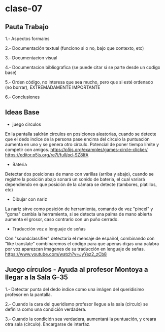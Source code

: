 # clase-07
## Pauta Trabajo
1.- Aspectos formales

2.- Documentación textual (funciono si o no, bajo que contexto, etc)

3.- Documentacion visual

4.- Documentacion bibliografica (se puede citar si se parte desde un codigo base)

5.- Orden código, no interesa que sea mucho, pero que si esté ordenado (no borrar), EXTREMADAMENTE IMPORTANTE

6.- Conclusiones

## Ideas Base
* juego circulos

En la pantalla saldrán circulos en posiciones aleatorias, cuando se detecte que el dedo indice de la persona pase encima del circulo la puntuación aumenta en uno y se genera otro círculo. Potencial de poner tiempo límite y competir con amigos.
<https://p5js.org/examples/games-circle-clicker/>
<https://editor.p5js.org/re7l/full/pd-SZ8lfA>

* Bateria

Detectar dos posiciones de mano con varillas (arriba y abajo), cuando se registre la posición abajo sonará un sonido de bateria, el cual variará dependiendo en que posición de la cámara se detecte (tambores, platillos, etc)

* Dibujar con nariz

La nariz sirve como posición de herramienta, comando de voz "pincel" y "goma" cambia la herramienta, si se detecta una palma de mano abierta aumenta el grosor, caso contrario con un puño cerrado.

* Traducción voz a lenguaje de señas

Con "soundclassifier" detectaría el mensaje de español, combinando con "like translate" combinaremos el código para que apenas digas una palabra por voz aparezcan imagenes de su traducción en lenguaje de señas.
<https://www.youtube.com/watch?v=JyYez2_zCb8>

## Juego círculos - Ayuda al profesor Montoya a llegar a la Sala G-35

1.- Detectar punta del dedo indice como una imágen del queridisimo profesor en la pantalla.

2.- Cuando la cara del queridismo profesor llegue a la sala (círculo) se definira como una condición verdadera. 

3.- Cuando la condición sea verdadera, aumentará la puntuación, y creara otra sala (círculo). Encargarse de interfaz.
